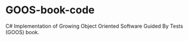 GOOS-book-code
==============

C# Implementation of Growing Object Oriented Software Guided By Tests (GOOS) book.
